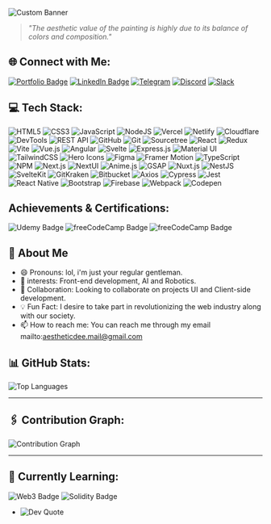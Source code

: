 ![Custom Banner](https://scontent.flos5-2.fna.fbcdn.net/v/t39.30808-6/365770380_780159457447892_8960261575487111186_n.png?_nc_cat=106&ccb=1-7&_nc_sid=cc71e4&_nc_eui2=AeHna8zDKy6D9sCrpMR4PljK81mpcvCq7nLzWaly8Krucu7U8UwXmHROJpih5t1cSf4FCLyMFDfehMieFbKEUv0y&_nc_ohc=ESgzDCXRQWUQ7kNvgGJdKef&_nc_zt=23&_nc_ht=scontent.flos5-2.fna&_nc_gid=AZadsG0VJDV3RunlsDKefG3&oh=00_AYA7f8_os-LbGstukxerAh-M83DO_zlEc-qew2Pg6FfgeA&oe=677609AE)


> _"The aesthetic value of the painting is highly due to its balance of colors and composition."_  


## 🌐 Connect with Me:

[![Portfolio Badge](https://img.shields.io/badge/Portfolio-Visit%20Now-blue?style=for-the-badge&logo=About.me)](https://portfolio-aesthetic-dees-projects.vercel.app/)
[![LinkedIn Badge](https://img.shields.io/badge/LinkedIn-Connect%20on%20LinkedIn-blue?style=for-the-badge&logo=linkedin)](https://www.linkedin.com/in/echezo)
[![Telegram](https://img.shields.io/badge/Telegram-1DA1F2?style=for-the-badge&logo=telegram&logoColor=white)](https://t.me/Echelon_V1)
[![Discord](https://img.shields.io/badge/Discord-1DA1F2?style=for-the-badge&logo=discord&logoColor=white)](https://discord.gg/8permAFw)
[![Slack](https://img.shields.io/badge/Slack-1DA1F2?style=for-the-badge&logo=slack&logoColor=white)](https://join.slack.com/shareDM/zt-2wwdmtzwm-gTz0D2xRQehSROOdarbIHQ)


## 💻 Tech Stack:

![HTML5](https://img.shields.io/badge/HTML5-E34F26?style=for-the-badge&logo=html5&logoColor=white)
![CSS3](https://img.shields.io/badge/CSS3-1572B6?style=for-the-badge&logo=css3&logoColor=white)
![JavaScript](https://img.shields.io/badge/JavaScript-F7DF1E?style=for-the-badge&logo=javascript&logoColor=black)
![NodeJS](https://img.shields.io/badge/Node.js-339933?style=for-the-badge&logo=nodedotjs&logoColor=white)
![Vercel](https://img.shields.io/badge/Vercel-000000?style=for-the-badge&logo=vercel&logoColor=white)
![Netlify](https://img.shields.io/badge/Netlify-00C7B7?style=for-the-badge&logo=netlify&logoColor=white)
![Cloudflare](https://img.shields.io/badge/Cloudflare-F38020?style=for-the-badge&logo=cloudflare&logoColor=white)
![DevTools](https://img.shields.io/badge/DevTools-006600?style=for-the-badge&logo=googlechrome&logoColor=white)
![REST API](https://img.shields.io/badge/REST-02569B?style=for-the-badge&logo=rest&logoColor=white)
![GitHub](https://img.shields.io/badge/GitHub-181717?style=for-the-badge&logo=github&logoColor=white)
![Git](https://img.shields.io/badge/Git-F05032?style=for-the-badge&logo=git&logoColor=white)
![Sourcetree](https://img.shields.io/badge/Sourcetree-0052CC?style=for-the-badge&logo=sourcetree&logoColor=white)
![React](https://img.shields.io/badge/React-20232A?style=for-the-badge&logo=react&logoColor=61DAFB)
![Redux](https://img.shields.io/badge/Redux-764ABC?style=for-the-badge&logo=redux&logoColor=white)
![Vite](https://img.shields.io/badge/Vite-646CFF?style=for-the-badge&logo=vite&logoColor=white)
![Vue.js](https://img.shields.io/badge/Vue.js-4FC08D?style=for-the-badge&logo=vuedotjs&logoColor=white)
![Angular](https://img.shields.io/badge/Angular-DD0031?style=for-the-badge&logo=angular&logoColor=white)
![Svelte](https://img.shields.io/badge/Svelte-FF3E00?style=for-the-badge&logo=svelte&logoColor=white)
![Express.js](https://img.shields.io/badge/Express.js-404D59?style=for-the-badge&logo=express&logoColor=white)
![Material UI](https://img.shields.io/badge/Material--UI-007FFF?style=for-the-badge&logo=mui&logoColor=white)
![TailwindCSS](https://img.shields.io/badge/TailwindCSS-06B6D4?style=for-the-badge&logo=tailwindcss&logoColor=white)
![Hero Icons](https://img.shields.io/badge/Hero_Icons-4A5568?style=for-the-badge&logo=heroicons&logoColor=white)
![Figma](https://img.shields.io/badge/Figma-F24E1E?style=for-the-badge&logo=figma&logoColor=white)
![Framer Motion](https://img.shields.io/badge/Framer--Motion-0055FF?style=for-the-badge&logo=framer&logoColor=white)
![TypeScript](https://img.shields.io/badge/TypeScript-3178C6?style=for-the-badge&logo=typescript&logoColor=white)
![NPM](https://img.shields.io/badge/NPM-CB3837?style=for-the-badge&logo=npm&logoColor=white)
![Next.js](https://img.shields.io/badge/Next.js-000000?style=for-the-badge&logo=nextdotjs&logoColor=white)
![NextUI](https://img.shields.io/badge/NextUI-7928CA?style=for-the-badge&logo=nextdotjs&logoColor=white)
![Anime.js](https://img.shields.io/badge/Anime.js-FF9E0F?style=for-the-badge&logo=javascript&logoColor=white)
![GSAP](https://img.shields.io/badge/GSAP-88CE02?style=for-the-badge&logo=greensock&logoColor=white)
![Nuxt.js](https://img.shields.io/badge/Nuxt.js-00C58E?style=for-the-badge&logo=nuxtdotjs&logoColor=white)
![NestJS](https://img.shields.io/badge/NestJS-E0234E?style=for-the-badge&logo=nestjs&logoColor=white)
![SvelteKit](https://img.shields.io/badge/SvelteKit-FF3E00?style=for-the-badge&logo=svelte&logoColor=white)
![GitKraken](https://img.shields.io/badge/GitKraken-179287?style=for-the-badge&logo=gitkraken&logoColor=white)
![Bitbucket](https://img.shields.io/badge/Bitbucket-0052CC?style=for-the-badge&logo=bitbucket&logoColor=white)
![Axios](https://img.shields.io/badge/Axios-5A29E4?style=for-the-badge&logo=axios&logoColor=white)
![Cypress](https://img.shields.io/badge/Cypress-17202C?style=for-the-badge&logo=cypress&logoColor=white)
![Jest](https://img.shields.io/badge/Jest-C21325?style=for-the-badge&logo=jest&logoColor=white)
![React Native](https://img.shields.io/badge/React_Native-20232A?style=for-the-badge&logo=react&logoColor=61DAFB)
![Bootstrap](https://img.shields.io/badge/Bootstrap-7952B3?style=for-the-badge&logo=bootstrap&logoColor=white)
![Firebase](https://img.shields.io/badge/Firebase-FFCA28?style=for-the-badge&logo=firebase&logoColor=white)
![Webpack](https://img.shields.io/badge/Webpack-8DD6F9?style=for-the-badge&logo=webpack&logoColor=black)
![Codepen](https://img.shields.io/badge/Codepen-000000?style=for-the-badge&logo=codepen&logoColor=white)


## Achievements & Certifications:

![Udemy Badge](https://img.shields.io/badge/Udemy-Advanced%20Front--End%20Web%20Development-blue?style=for-the-badge&logo=udemy)
![freeCodeCamp Badge](https://img.shields.io/badge/freeCodeCamp-JavaScript%20Algorithms%20and%20Data%20Structures-brightgreen?style=for-the-badge&logo=freeCodeCamp)
![freeCodeCamp Badge](https://img.shields.io/badge/freeCodeCamp-Responsive%20Web%20Design-brightgreen?style=for-the-badge&logo=freeCodeCamp)

## 🌟 About Me

- 😄 Pronouns: lol, i'm just your regular gentleman.
- 👀 interests: Front-end development, AI and Robotics.
- 💞️ Collaboration: Looking to collaborate on projects UI and Client-side development.
- 💡 Fun Fact: I desire to take part in revolutionizing the web industry along with our society.
- 📫 How to reach me: You can reach me through my email mailto:aestheticdee.mail@gmail.com


## 📊 GitHub Stats:

![Top Languages](https://github-readme-stats.vercel.app/api/top-langs/?username=Aesthetic-Dee&layout=compact&theme=radical)

---

## 🖇️ Contribution Graph:

![Contribution Graph](https://github-readme-activity-graph.vercel.app/graph?username=Aesthetic-Dee&theme=github-dark)

---

## 🌱 Currently Learning:

![Web3 Badge](https://img.shields.io/badge/Web3-Blockchain-blue?style=for-the-badge&logo=web3.js)
![Solidity Badge](https://img.shields.io/badge/Solidity-Smart%20Contracts-gray?style=for-the-badge&logo=solidity)





- ![Dev Quote](https://quotes-github-readme.vercel.app/api?type=horizontal&theme=radical)

<!---
Aesthetic-Dee/Aesthetic-Dee is a ✨ special ✨ repository because its `README.md` (this file) appears on your GitHub profile.
You can click the Preview link to take a look at your changes.
--->
